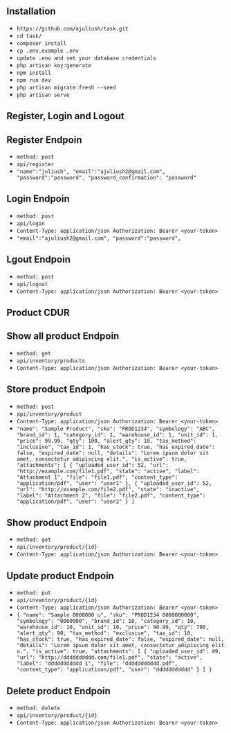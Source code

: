 ## Installation

-   `https://github.com/ajuliush/task.git`
-   `cd task/`
-   `composer install`
-   `cp .env.example .env`
-   `update .env and set your database credentials`
-   `php artisan key:generate`
-   `npm install`
-   `npm run dev`
-   `php artisan migrate:fresh --seed`
-   `php artisan serve`

## Register, Login and Logout

## Register Endpoin
- `method: post `
- `api/register`
-   `
"name":"juliush",
"email":"ajuliush2@gmail.com",
"password":"password",
"password_confirmation": "password"
 `
 ## Login Endpoin
 - `method: post `
 - `api/login`
 - ` Content-Type: application/json
Authorization: Bearer <your-token> `
-   `
"email":"ajuliush2@gmail.com",
"password":"password",
 `
  ## Lgout Endpoin
  - `method: post `
 - `api/logout`
 - ` Content-Type: application/json
Authorization: Bearer <your-token> `

## Product CDUR 

## Show all product Endpoin
- `method: get `
- `api/inventory/products`
- ` Content-Type: application/json
Authorization: Bearer <your-token> `

## Store product Endpoin
- `method: post `
- `api/inventory/product`
- ` Content-Type: application/json
Authorization: Bearer <your-token> `
-   `
 "name": "Sample Product",
    "sku": "PROD1234",
    "symbology": "ABC",
    "brand_id": 1,
    "category_id": 1,
    "warehouse_id": 1,
    "unit_id": 1,
    "price": 99.99,
    "qty": 100,
    "alert_qty": 10,
    "tax_method": "inclusive",
    "tax_id": 1,
    "has_stock": true,
    "has_expired_date": false,
    "expired_date": null,
    "details": "Lorem ipsum dolor sit amet, consectetur adipiscing elit.",
    "is_active": true,
    "attachments": [
        {
            "uploaded_user_id": 52,
            "url": "http://example.com/file1.pdf",
            "state": "active",
            "label": "Attachment 1",
            "file": "file1.pdf",
            "content_type": "application/pdf",
            "user": "user1"
        },
        {
            "uploaded_user_id": 52,
            "url": "http://example.com/file2.pdf",
            "state": "inactive",
            "label": "Attachment 2",
            "file": "file2.pdf",
            "content_type": "application/pdf",
            "user": "user2"
        }
    ]
 `
 ## Show product Endpoin
- `method: get `
- `api/inventory/product/{id}`
- ` Content-Type: application/json
Authorization: Bearer <your-token> `

## Update product Endpoin
- `method: put `
- `api/inventory/product/{id}`
- ` Content-Type: application/json
Authorization: Bearer <your-token> `
-   `
 {
    "name": "Sample 0000000 u",
    "sku": "PROD1234 0000000000",
    "symbology": "0000000",
    "brand_id": 10,
    "category_id": 10,
    "warehouse_id": 10,
    "unit_id": 10,
    "price": 90.99,
    "qty": 700,
    "alert_qty": 90,
    "tax_method": "exclusive",
    "tax_id": 10,
    "has_stock": true,
    "has_expired_date": false,
    "expired_date": null,
    "details": "Lorem ipsum dolor sit amet, consectetur adipiscing elit u.",
    "is_active": true,
    "attachments": [
        {
            "uploaded_user_id": 49,
            "url": "http://dddddddddd.com/file1.pdf",
            "state": "active",
            "label": "ddddddddddd 1",
            "file": "ddddddddddd.pdf",
            "content_type": "applicatioun/pdf",
            "user": "ddddddddddd"
        }
    ]
}
 `
  ## Delete product Endpoin
- `method: delete `
- `api/inventory/product/{id}`
- ` Content-Type: application/json
Authorization: Bearer <your-token> `